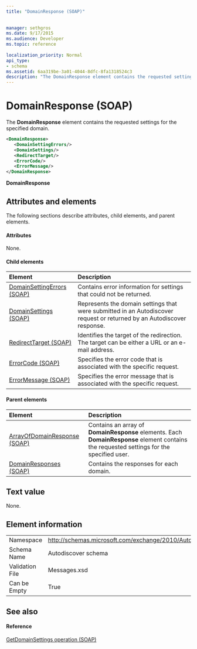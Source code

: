```yaml
---
title: "DomainResponse (SOAP)"
 
 
manager: sethgros
ms.date: 9/17/2015
ms.audience: Developer
ms.topic: reference
 
localization_priority: Normal
api_type:
- schema
ms.assetid: 6aa319be-3a01-4044-8dfc-8fa1318524c3
description: "The DomainResponse element contains the requested settings for the specified domain."
---
```


# DomainResponse (SOAP)

The **DomainResponse** element contains the requested settings for the specified domain. 
  
```XML
<DomainResponse>
   <DomainSettingErrors/>
   <DomainSettings/>
   <RedirectTarget/>
   <ErrorCode/>
   <ErrorMessage/>
</DomainResponse>
```

 **DomainResponse**
## Attributes and elements

The following sections describe attributes, child elements, and parent elements.
  
#### Attributes

None.
  
#### Child elements

|**Element**|**Description**|
|:-----|:-----|
|[DomainSettingErrors (SOAP)](domainsettingerrors-soap.md) <br/> |Contains error information for settings that could not be returned.  <br/> |
|[DomainSettings (SOAP)](domainsettings-soap.md) <br/> |Represents the domain settings that were submitted in an Autodiscover request or returned by an Autodiscover response.  <br/> |
|[RedirectTarget (SOAP)](redirecttarget-soap.md) <br/> |Identifies the target of the redirection. The target can be either a URL or an e-mail address.  <br/> |
|[ErrorCode (SOAP)](errorcode-soap.md) <br/> |Specifies the error code that is associated with the specific request.  <br/> |
|[ErrorMessage (SOAP)](errormessage-soap.md) <br/> |Specifies the error message that is associated with the specific request.  <br/> |
   
#### Parent elements

|**Element**|**Description**|
|:-----|:-----|
|[ArrayOfDomainResponse (SOAP)](arrayofdomainresponse-soap.md) <br/> |Contains an array of **DomainResponse** elements. Each **DomainResponse** element contains the requested settings for the specified user.  <br/> |
|[DomainResponses (SOAP)](domainresponses-soap.md) <br/> |Contains the responses for each domain.  <br/> |
   
## Text value

None.
  
## Element information

|||
|:-----|:-----|
|Namespace  <br/> |http://schemas.microsoft.com/exchange/2010/Autodiscover  <br/> |
|Schema Name  <br/> |Autodiscover schema  <br/> |
|Validation File  <br/> |Messages.xsd  <br/> |
|Can be Empty  <br/> |True  <br/> |
   
## See also

#### Reference

[GetDomainSettings operation (SOAP)](getdomainsettings-operation-soap.md)

